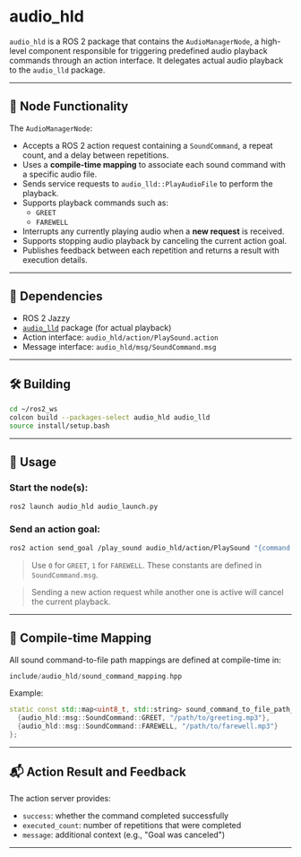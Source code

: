 # audio_hld

`audio_hld` is a ROS 2 package that contains the `AudioManagerNode`, a high-level component responsible for triggering predefined audio playback commands through an action interface. It delegates actual audio playback to the `audio_lld` package.

---

## 🧠 Node Functionality

The `AudioManagerNode`:
- Accepts a ROS 2 action request containing a `SoundCommand`, a repeat count, and a delay between repetitions.
- Uses a **compile-time mapping** to associate each sound command with a specific audio file.
- Sends service requests to `audio_lld::PlayAudioFile` to perform the playback.
- Supports playback commands such as:
  - `GREET`
  - `FAREWELL`
- Interrupts any currently playing audio when a **new request** is received.
- Supports stopping audio playback by canceling the current action goal.
- Publishes feedback between each repetition and returns a result with execution details.

---

## 🧱 Dependencies

- ROS 2 Jazzy
- [`audio_lld`](../audio_lld) package (for actual playback)
- Action interface: `audio_hld/action/PlaySound.action`
- Message interface: `audio_hld/msg/SoundCommand.msg`

---

## 🛠️ Building

```bash
cd ~/ros2_ws
colcon build --packages-select audio_hld audio_lld
source install/setup.bash
```

---

## 🚀 Usage

### Start the node(s):
```bash
ros2 launch audio_hld audio_launch.py
```

### Send an action goal:
```bash
ros2 action send_goal /play_sound audio_hld/action/PlaySound "{command: 0, repeat_count: 2, repeat_delay_sec: 1.0}"
```

> Use `0` for `GREET`, `1` for `FAREWELL`. These constants are defined in `SoundCommand.msg`.

> Sending a new action request while another one is active will cancel the current playback.

---

## 🧩 Compile-time Mapping

All sound command-to-file path mappings are defined at compile-time in:
```cpp
include/audio_hld/sound_command_mapping.hpp
```

Example:
```cpp
static const std::map<uint8_t, std::string> sound_command_to_file_path_map = {
  {audio_hld::msg::SoundCommand::GREET, "/path/to/greeting.mp3"},
  {audio_hld::msg::SoundCommand::FAREWELL, "/path/to/farewell.mp3"}
};
```

---

## 📬 Action Result and Feedback

The action server provides:
- `success`: whether the command completed successfully
- `executed_count`: number of repetitions that were completed
- `message`: additional context (e.g., "Goal was canceled")

---